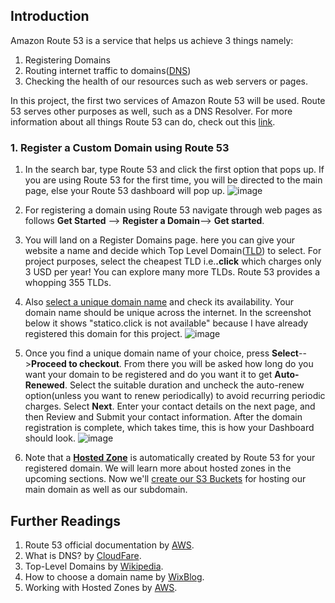 ## Introduction
Amazon Route 53 is a service that helps us achieve 3 things namely:
1) Registering Domains
2) Routing internet traffic to domains([DNS]())
3) Checking the health of our resources such as web servers or pages.
   
In this project, the first two services of Amazon Route 53 will be used. Route 53 serves other purposes as well, such as a DNS Resolver. For more information about all things Route 53 can do, check out this [link]().

### 1. Register a Custom Domain using Route 53
1. In the search bar, type Route 53 and click the first option that pops up. If you are using Route 53 for the first time, you will be directed to the main page, else your Route 53 dashboard will pop up.
   ![image](https://github.com/user-attachments/assets/c41ac112-53ab-494d-b17d-a13e4a4eb532)

2. For registering a domain using Route 53 navigate through web pages as follows **Get Started** --> **Register a Domain**--> **Get started**.

3. You will land on a Register Domains page. here you can give your website a name and decide which Top Level Domain([TLD]()) to select. For project purposes, select the cheapest TLD i.e.**.click** which charges only 3 USD per year! You can explore many more TLDs. Route 53 provides a whopping 355 TLDs.

4. Also [select a unique domain name]() and check its availability. Your domain name should be unique across the internet. In the screenshot below it shows "statico.click is not available" because I have already registered this domain for this project.
   ![image](https://github.com/user-attachments/assets/51da0187-6141-436c-b6ee-9c824a65b693)


5. Once you find a unique domain name of your choice, press **Select**-->**Proceed to checkout**. From there you will be asked how long do you want your domain to be registered and do you want it to get **Auto-Renewed**. Select the suitable duration and uncheck the auto-renew option(unless you want to renew periodically) to avoid recurring periodic charges. Select **Next**. Enter your contact details on the next page, and then Review and Submit your contact information. After the domain registration is complete, which takes time, this is how your Dashboard should look.
   ![image](https://github.com/user-attachments/assets/c6407486-b3aa-4ccd-95d1-3eb26eb4d900)

6. Note that a **[Hosted Zone](Route-53#Further-Readings)** is automatically created by Route 53 for your registered domain. We will learn more about hosted zones in the upcoming sections. Now we'll [create our S3 Buckets]() for hosting our main domain as well as our subdomain.

## Further Readings

1. Route 53 official documentation by [AWS](https://docs.aws.amazon.com/Route53/latest/DeveloperGuide/Welcome.html).
2. What is DNS? by [CloudFare](https://www.cloudflare.com/learning/dns/what-is-dns/).
3. Top-Level Domains by [Wikipedia](https://en.wikipedia.org/wiki/Top-level_domain).
4. How to choose a domain name by [WixBlog](https://www.wix.com/blog/how-to-choose-domain-name).
5. Working with Hosted Zones by [AWS](https://docs.aws.amazon.com/Route53/latest/DeveloperGuide/hosted-zones-working-with.html).

   


    

